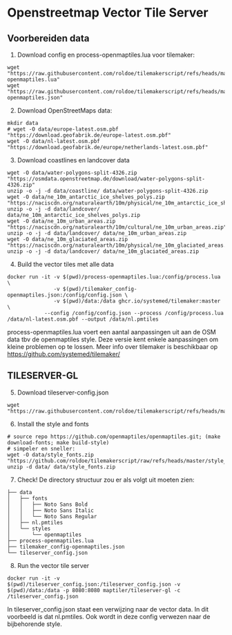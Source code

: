 # Openstreetmap Vector Tile Server

## Voorbereiden data

1) Download config en process-openmaptiles.lua voor tilemaker:
```
wget "https://raw.githubusercontent.com/roldoe/tilemakerscript/refs/heads/master/process-openmaptiles.lua"
wget "https://raw.githubusercontent.com/roldoe/tilemakerscript/refs/heads/master/tilemaker_config-openmaptiles.json"
```

2) Download OpenStreetMaps data:
```
mkdir data
# wget -O data/europe-latest.osm.pbf "https://download.geofabrik.de/europe-latest.osm.pbf"
wget -O data/nl-latest.osm.pbf "https://download.geofabrik.de/europe/netherlands-latest.osm.pbf"
```

3) Download coastlines en landcover data
```
wget -O data/water-polygons-split-4326.zip "https://osmdata.openstreetmap.de/download/water-polygons-split-4326.zip"
unzip -o -j -d data/coastline/ data/water-polygons-split-4326.zip
wget -O data/ne_10m_antarctic_ice_shelves_polys.zip "https://naciscdn.org/naturalearth/10m/physical/ne_10m_antarctic_ice_shelves_polys.zip"
unzip -o -j -d data/landcover/ data/ne_10m_antarctic_ice_shelves_polys.zip
wget -O data/ne_10m_urban_areas.zip "https://naciscdn.org/naturalearth/10m/cultural/ne_10m_urban_areas.zip"
unzip -o -j -d data/landcover/ data/ne_10m_urban_areas.zip
wget -O data/ne_10m_glaciated_areas.zip "https://naciscdn.org/naturalearth/10m/physical/ne_10m_glaciated_areas.zip"
unzip -o -j -d data/landcover/ data/ne_10m_glaciated_areas.zip
```

4) Build the vector tiles met alle data
```
docker run -it -v $(pwd)/process-openmaptiles.lua:/config/process.lua \
               -v $(pwd)/tilemaker_config-openmaptiles.json:/config/config.json \
               -v $(pwd)/data:/data ghcr.io/systemed/tilemaker:master \
            --config /config/config.json --process /config/process.lua /data/nl-latest.osm.pbf --output /data/nl.pmtiles
```
process-openmaptiles.lua voert een aantal aanpassingen uit aan de OSM data tbv de openmaptiles style. Deze versie kent enkele aanpassingen om kleine problemen op te lossen. 
Meer info over tilemaker is beschikbaar op https://github.com/systemed/tilemaker/

## TILESERVER-GL

5) Download tileserver-config.json
```
wget "https://raw.githubusercontent.com/roldoe/tilemakerscript/refs/heads/master/tileserver_config.json"
```

6) Install the style and fonts 
```
# source repo https://github.com/openmaptiles/openmaptiles.git; (make download-fonts; make build-style)
# simpeler en sneller:
wget -O data/style_fonts.zip "https://github.com/roldoe/tilemakerscript/raw/refs/heads/master/style_fonts.zip"
unzip -d data/ data/style_fonts.zip
```

7) Check! De directory structuur zou er als volgt uit moeten zien:
```
├── data
│   ├── fonts
│   │   ├── Noto Sans Bold
│   │   ├── Noto Sans Italic
│   │   └── Noto Sans Regular
│   ├── nl.pmtiles
│   └── styles
│       └── openmaptiles
├── process-openmaptiles.lua
├── tilemaker_config-openmaptiles.json
└── tileserver_config.json
```

  
8) Run the vector tile server
```
docker run -it -v $(pwd)/tileserver_config.json:/tileserver_config.json -v $(pwd)/data:/data -p 8080:8080 maptiler/tileserver-gl -c /tileserver_config.json
```
In tileserver_config.json staat een verwijzing naar de vector data. In dit voorbeeld is dat nl.pmtiles. Ook wordt in deze config verwezen naar de bijbehorende style.
